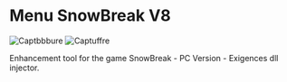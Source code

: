 # Menu SnowBreak V8

![Captbbbure](https://github.com/user-attachments/assets/a3c39296-38d2-4822-b88f-5e20e18354de)
![Captuffre](https://github.com/user-attachments/assets/fda3cda7-0414-4d8f-a3bf-4470651af356)

Enhancement tool for the game SnowBreak - PC Version - Exigences dll injector.
